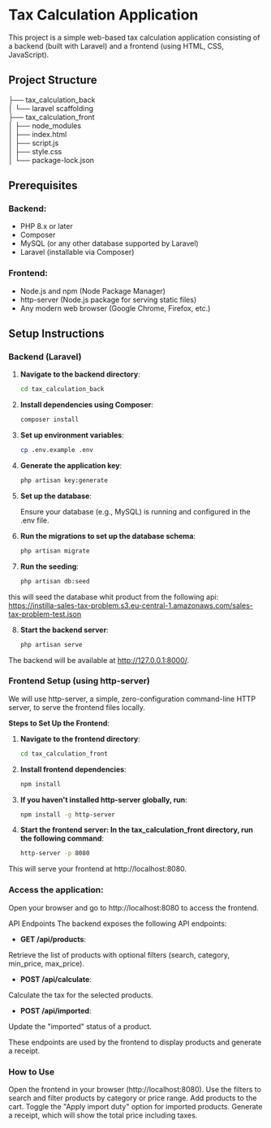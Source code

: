 # Tax Calculation Application

This project is a simple web-based tax calculation application consisting of a backend (built with Laravel) and a frontend (using HTML, CSS, JavaScript).

## Project Structure

├── tax_calculation_back  
│    └── laravel scaffolding  
├── tax_calculation_front      
│   ├── node_modules           
│   ├── index.html             
│   ├── script.js              
│   ├── style.css              
│   └── package-lock.json


## Prerequisites

### Backend:
- PHP 8.x or later
- Composer
- MySQL (or any other database supported by Laravel)
- Laravel (installable via Composer)

### Frontend:
- Node.js and npm (Node Package Manager)
- http-server (Node.js package for serving static files)
- Any modern web browser (Google Chrome, Firefox, etc.)

## Setup Instructions

### Backend (Laravel)

1. **Navigate to the backend directory**:
   ```bash
   cd tax_calculation_back

2. **Install dependencies using Composer**:

   ```bash
   composer install

3. **Set up environment variables**:

   ```bash
   cp .env.example .env

4. **Generate the application key**:

   ```bash
   php artisan key:generate

5. **Set up the database**:

   Ensure your database (e.g., MySQL) is running and configured in the .env file.

6. **Run the migrations to set up the database schema**:

   ```bash
   php artisan migrate

7. **Run the seeding**:

   ```bash
   php artisan db:seed

this will seed the database whit product from the following api: https://instilla-sales-tax-problem.s3.eu-central-1.amazonaws.com/sales-tax-problem-test.json

8. **Start the backend server**:

   ```bash
   php artisan serve

The backend will be available at http://127.0.0.1:8000/.

### Frontend Setup (using http-server)

We will use http-server, a simple, zero-configuration command-line HTTP server, to serve the frontend files locally.

**Steps to Set Up the Frontend**:

1. **Navigate to the frontend directory**:

   ```bash
   cd tax_calculation_front

2. **Install frontend dependencies**:

   ```bash
   npm install

3. **If you haven't installed http-server globally, run**:

   ```bash
   npm install -g http-server

4. **Start the frontend server: In the tax_calculation_front directory, run the following command**:

   ```bash
   http-server -p 8080

This will serve your frontend at http://localhost:8080.

### Access the application: 

Open your browser and go to http://localhost:8080 to access the frontend.

API Endpoints
The backend exposes the following API endpoints:

- **GET /api/products**: 

Retrieve the list of products with optional filters (search, category, min_price, max_price).

- **POST /api/calculate**: 

Calculate the tax for the selected products.

- **POST /api/imported**: 

Update the "imported" status of a product.

These endpoints are used by the frontend to display products and generate a receipt.

### How to Use

Open the frontend in your browser (http://localhost:8080).
Use the filters to search and filter products by category or price range.
Add products to the cart.
Toggle the "Apply import duty" option for imported products.
Generate a receipt, which will show the total price including taxes.





